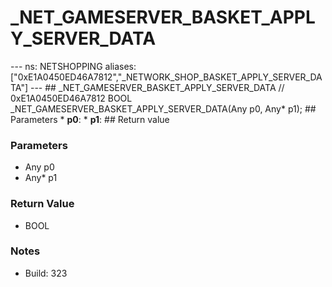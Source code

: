 # _NET_GAMESERVER_BASKET_APPLY_SERVER_DATA

--- ns: NETSHOPPING aliases: ["0xE1A0450ED46A7812","_NETWORK_SHOP_BASKET_APPLY_SERVER_DATA"] --- ## _NET_GAMESERVER_BASKET_APPLY_SERVER_DATA  // 0xE1A0450ED46A7812 BOOL _NET_GAMESERVER_BASKET_APPLY_SERVER_DATA(Any p0, Any* p1);  ## Parameters * **p0**: * **p1**:  ## Return value

### Parameters
* Any p0
* Any* p1

### Return Value
* BOOL

### Notes
* Build: 323

